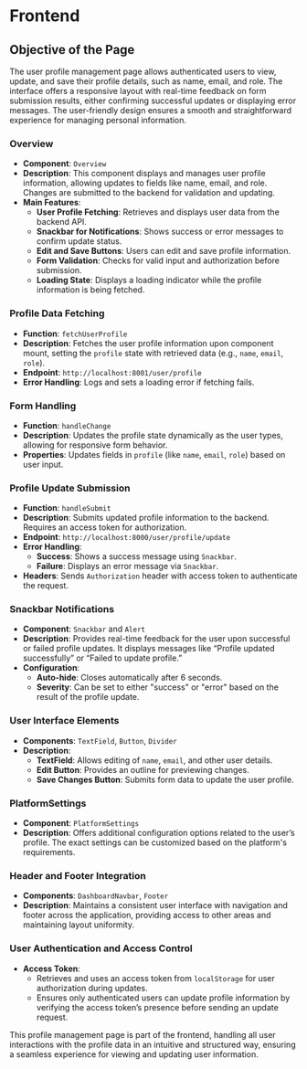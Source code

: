 # Frontend

## Objective of the Page

The user profile management page allows authenticated users to view, update, and save their profile details, such as name, email, and role. The interface offers a responsive layout with real-time feedback on form submission results, either confirming successful updates or displaying error messages. The user-friendly design ensures a smooth and straightforward experience for managing personal information.

### Overview
- **Component**: `Overview`
- **Description**: This component displays and manages user profile information, allowing updates to fields like name, email, and role. Changes are submitted to the backend for validation and updating.
- **Main Features**:
  - **User Profile Fetching**: Retrieves and displays user data from the backend API.
  - **Snackbar for Notifications**: Shows success or error messages to confirm update status.
  - **Edit and Save Buttons**: Users can edit and save profile information.
  - **Form Validation**: Checks for valid input and authorization before submission.
  - **Loading State**: Displays a loading indicator while the profile information is being fetched.

### Profile Data Fetching
- **Function**: `fetchUserProfile`
- **Description**: Fetches the user profile information upon component mount, setting the `profile` state with retrieved data (e.g., `name`, `email`, `role`).
- **Endpoint**: `http://localhost:8001/user/profile`
- **Error Handling**: Logs and sets a loading error if fetching fails.

### Form Handling
- **Function**: `handleChange`
- **Description**: Updates the profile state dynamically as the user types, allowing for responsive form behavior.
- **Properties**: Updates fields in `profile` (like `name`, `email`, `role`) based on user input.
  
### Profile Update Submission
- **Function**: `handleSubmit`
- **Description**: Submits updated profile information to the backend. Requires an access token for authorization.
- **Endpoint**: `http://localhost:8000/user/profile/update`
- **Error Handling**:
  - **Success**: Shows a success message using `Snackbar`.
  - **Failure**: Displays an error message via `Snackbar`.
- **Headers**: Sends `Authorization` header with access token to authenticate the request.

### Snackbar Notifications
- **Component**: `Snackbar` and `Alert`
- **Description**: Provides real-time feedback for the user upon successful or failed profile updates. It displays messages like “Profile updated successfully” or “Failed to update profile.”
- **Configuration**:
  - **Auto-hide**: Closes automatically after 6 seconds.
  - **Severity**: Can be set to either "success" or "error" based on the result of the profile update.
  
### User Interface Elements
- **Components**: `TextField`, `Button`, `Divider`
- **Description**: 
  - **TextField**: Allows editing of `name`, `email`, and other user details.
  - **Edit Button**: Provides an outline for previewing changes.
  - **Save Changes Button**: Submits form data to update the user profile.

### PlatformSettings
- **Component**: `PlatformSettings`
- **Description**: Offers additional configuration options related to the user’s profile. The exact settings can be customized based on the platform's requirements.

### Header and Footer Integration
- **Components**: `DashboardNavbar`, `Footer`
- **Description**: Maintains a consistent user interface with navigation and footer across the application, providing access to other areas and maintaining layout uniformity.

### User Authentication and Access Control
- **Access Token**: 
  - Retrieves and uses an access token from `localStorage` for user authorization during updates.
  - Ensures only authenticated users can update profile information by verifying the access token’s presence before sending an update request.

This profile management page is part of the frontend, handling all user interactions with the profile data in an intuitive and structured way, ensuring a seamless experience for viewing and updating user information.

